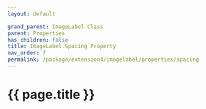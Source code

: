 ```yaml
---
layout: default

grand_parent: ImageLabel Class
parent: Properties
has_children: false
title: ImageLabel.Spacing Property
nav_order: 7
permalink: /package/extension4/imagelabel/properties/spacing
---
```

# {{ page.title }}